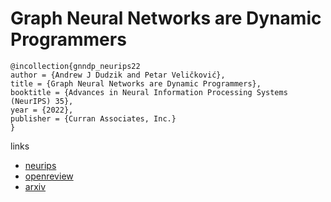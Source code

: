 # Graph Neural Networks are Dynamic Programmers

```
@incollection{gnndp_neurips22
author = {Andrew J Dudzik and Petar Veličković},
title = {Graph Neural Networks are Dynamic Programmers},
booktitle = {Advances in Neural Information Processing Systems (NeurIPS) 35},
year = {2022},
publisher = {Curran Associates, Inc.}
}
```

links
- [neurips](https://nips.cc/Conferences/2022/Schedule?showEvent=53143)
- [openreview](https://openreview.net/forum?id=wu1Za9dY1GY)
- [arxiv](https://arxiv.org/abs/2203.15544)
